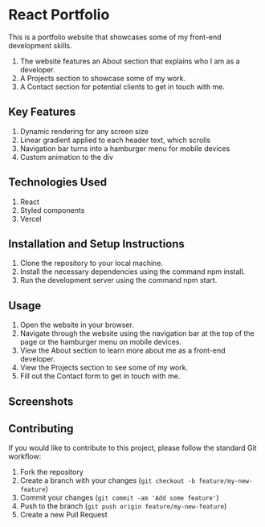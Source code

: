 # React Portfolio

This is a portfolio website that showcases some of my front-end development skills. 
1. The website features an About section that explains who I am as a developer. 
2. A Projects section to showcase some of my work. 
3. A Contact section for potential clients to get in touch with me.

## Key Features

1. Dynamic rendering for any screen size
2. Linear gradient applied to each header text, which scrolls
3. Navigation bar turns into a hamburger menu for mobile devices
4. Custom animation to the div

## Technologies Used

1. React
2. Styled components
3. Vercel

## Installation and Setup Instructions

1. Clone the repository to your local machine.
2. Install the necessary dependencies using the command npm install.
3. Run the development server using the command npm start.

## Usage

1. Open the website in your browser.
2. Navigate through the website using the navigation bar at the top of the page or the hamburger menu on mobile devices.
3. View the About section to learn more about me as a front-end developer.
4. View the Projects section to see some of my work.
5. Fill out the Contact form to get in touch with me.

## Screenshots


## Contributing

If you would like to contribute to this project, please follow the standard Git workflow:

1. Fork the repository
2. Create a branch with your changes (`git checkout -b feature/my-new-feature`)
3. Commit your changes (`git commit -am 'Add some feature'`)
4. Push to the branch (`git push origin feature/my-new-feature`)
5. Create a new Pull Request

